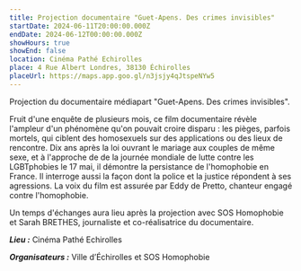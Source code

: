 ```yaml
---
title: Projection documentaire "Guet-Apens. Des crimes invisibles"
startDate: 2024-06-11T20:00:00.000Z
endDate: 2024-06-12T00:00:00.000Z
showHours: true
showEnd: false
location: Cinéma Pathé Echirolles
place: 4 Rue Albert Londres, 38130 Échirolles
placeUrl: https://maps.app.goo.gl/n3jsjy4qJtspeNYw5
---
```




Projection du documentaire médiapart "Guet-Apens. Des crimes invisibles".

Fruit d'une enquête de plusieurs mois, ce film documentaire révèle l'ampleur d'un phénomène qu'on pouvait croire disparu : les pièges, parfois mortels, qui ciblent des homosexuels sur des applications ou des lieux de rencontre. Dix ans après la loi ouvrant le mariage aux couples de même sexe, et à l'approche de de la journée mondiale de lutte contre les LGBTphobies le 17 mai, il démontre la persistance de l'homophobie en France. Il interroge aussi la façon dont la police et la justice répondent à ses agressions. La voix du film est assurée par Eddy de Pretto, chanteur engagé contre l'homophobie.

Un temps d'échanges aura lieu après la projection avec SOS Homophobie et Sarah BRETHES, journaliste et co-réalisatrice du documentaire.

***Lieu :*** Cinéma Pathé Echirolles



***Organisateurs :*** Ville d’Échirolles et SOS Homophobie



